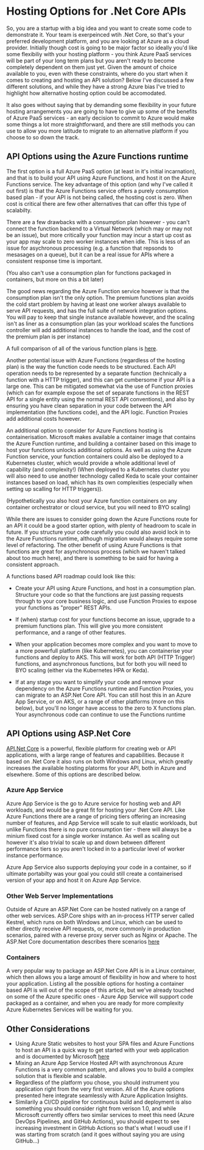 # Hosting Options for .Net Core APIs

So, you are a startup with a big idea and you want to create some code to demonstrate it. Your team is exerpeinced wtih .Net Core, so that's your preferred development platform, and you are looking at Azure as a cloud provider. Initially though cost is going to be major factor so ideally you'd like some flexibiliy with your hosting platform - you think Azure PaaS services will be part of your long term plans but you aren't ready to become completely dependent on them just yet.  Given the amount of choice available to you, even with these constraints, where do you start when it comes to creating and hosting an API solution?  Below I've discussed a few different solutions, and while they have a strong Azure bias I've tried to highlight how alternative hosting option could be accomodated.

It also goes without saying that by demanding some flexibility in your future hosting arrangements you are going to have to give up some of the benefits of Azure PaaS services - an early decision to commit to Azure would make some things a lot more straightforward, and there are still methods you can use to allow you more latitude to migrate to an alternative platform if you choose to so down the track.

## API Options using the Azure Functions runtime

The first option is a full Azure PaaS option (at least in it's initial incarnation), and that is to build your API using Azure Functions, and host it on the Azure Functions service. The key advantage of this option (and why I've called it out first) is that the Azure Functions service offers a purely consumption based plan - if your API is not being called, the hosting cost is zero. When cost is critical there are few other alternatives that can offer this type of scalabilty. 

There are a few drawbacks with a consumption plan however - you can't connect the function backend to a Virtual Network (which may or may not be an issue), but more critically your function may incur a start up cost as your app may scale to zero worker instances when idle. This is less of an issue for asychronous processing (e.g. a function that repsonds to mesasages on a queue), but it can be a real issue for APIs where a consistent response time is important.

(You also can't use a consumption plan for functions packaged in containers, but more on this a bit later)

The good news regarding the Azure Function service however is that the consumption plan isn't the only option. The premium functions plan avoids the cold start problem by having at least one worker always available to serve API requests, and has the full suite of network integration options.  You will pay to keep that single instance available however, and the scaling isn't as liner as a consumption plan (as your workload scales the functions controller will add additional instances to handle the load, and the cost of the premium plan is per instance)

A full comparison of all of the various function plans is [here](https://docs.microsoft.com/en-us/azure/azure-functions/functions-scale).

Another potential issue with Azure Functions (regardless of the hosting plan) is the way the function code needs to be structured.  Each API operation needs to be represented by a separate function (technically a function with a HTTP trigger), and this can get cumbersome if your API is a large one.  This can be mitigated somewhat via the use of Function proxies (which can for example expose the set of separate functions in the REST API for a single entity using the normal REST API conventions), and also by ensuring you have clean separation in your code between the API implementation (the functions code), and the API logic. Function Proxies add additional costs however.

An additional option to consider for Azure Functions hosting is containerisation. Microsoft makes available a container image that contains the Azure Function runtime, and building a container based on this image to host your functions unlocks additional options. As well as using the Azure Function service, your function containers could also be deployed to a Kubernetes cluster, which would provide a whole additional level of capability (and complexity!)  (When deployed to a Kubernetes cluster you will also need to use another technology called Keda to scale your container instances based on load, which has its own complexities (especially when setting up scalling for HTTP triggers)).

(Hypothetically you also host your Azure function containers on any container orchestrator or cloud service, but you will need to BYO scaling)

While there are issues to consider going down the Azure Functions route for an API it could be a good starter option, with plenty of headroom to scale in future. If you structure your code carefully you could also avoid lock in to the Azure Functions runtime, although migration would always require some level of refactoring.  The other benefit of using Azure Functions is that functions are great for asynchronous process (which we haven't talked about too much here), and there is something to be said for having a consistent approach.

A functions based API roadmap could look like this:

* Create your API using Azure Functions, and host in a consumption plan. Structure your code so that the functions are just passing requests through to your core business logic, and use Function Proxies to expose your functions as "proper" REST APIs.

* If (when) startup cost for your functions become an issue, upgrade to a premium functions plan. This will give you more consistent performance, and a range of other features.

* When your application becomes more complex and you want to move to a more powerfull platform (like Kubernetes), you can containerise your functions and deploy to AKS. This will work for both API (HTTP Trigger) functions, and asynchronous functions, but for both you will need to BYO scaling (either via the Kubernetes HPA or Keda).

* If at any stage you want to simplify your code and remove your dependency on the Azure Functions runtime and Function Proxies, you can migrate to an ASP.Net Core API.  You can still host this in an Azure App Service, or on AKS, or a range of other platforms (more on this below), but you'll no longer have access to the zero to X functions plan. Your asynchronous code can continue to use the Functions runtime

## API Options using ASP.Net Core

[API.Net Core](https://docs.microsoft.com/en-us/aspnet/core) is a powerful, flexible platform for creating web or API applications, with a large range of features and capabilities. Because it based on .Net Core it also runs on both Windows and Linux, which greatly increases the available hosting platorms for your API, both in Azure and elsewhere. Some of this options are described below.

### Azure App Service

Azure App Service is the go to Azure service for hosting web and API workloads, and would be a great fit for hosting your .Net Core API. Like Azure Functions there are a range of pricing tiers offering an increasing number of features, and App Service will scale to suit elastic workloads, but unlike Functions there is no pure consumption tier - there will always be a minium fixed cost for a single worker instance. As well as scaling out however it's also trivial to scale up and down between different performance tiers so you aren't locked in to a particular level of worker instance performance.

Azure App Service also supports deploying your code in a container, so if ultimate portabilty was your goal you could still create a containerised version of your app and host it on Azure App Service.

### Other Web Server Implementations

Outside of Azure an ASP.Net Core can be hosted natively on a range of other web services.  ASP.Core ships with an in-process HTTP server called Kestrel, which runs on both Windows and Linux, which can be used to either directly receive API requests, or, more commonly in production scenarios, paired with a reverse proxy server such as Nginx or Apache.  The ASP.Net Core documentation describes there scenarios [here](https://docs.microsoft.com/en-us/aspnet/core/fundamentals/servers)

### Containers

A very popular way to package an ASP.Net Core API is in a Linux container, which then allows you a large amount of flexibility in how and where to host your application. Listing all the possible options for hosting a container based API is will out of the scope of this article, but we've already touched on some of the Azure specific ones - Azure App Service will support code packaged as a container, and when you are ready for more complexity Azure Kubernetes Services will be waiting for you.

## Other Considerations

* Using Azure Static websites to host your SPA files and Azure Functions to host an API is a quick way to get started with your web application and is documented by Microsoft [here](https://docs.microsoft.com/en-us/azure/static-web-apps/add-api)
* Mixing an Azure App Service Hosted API with asynchronous Azure Functions is a very common pattern, and allows you to build a complex solution that is flexible and scalable.
* Regardless of the platform you chose, you should instrument you application right from the very first version.  All of the Azure options presented here integrate seamlessly with Azure Application Insights.
* Similarily a CI/CD pipeline for continuous build and deployment is also something you should consider right from verison 1.0, and while Microsoft currently offers two similar services to meet this need (Azure DevOps Pipelines, and GitHub Actions), you should expect to see increasing investment in GitHub Actions so that's what I woudl use if I was starting from scratch (and it goes without saying you are using GitHub...)

